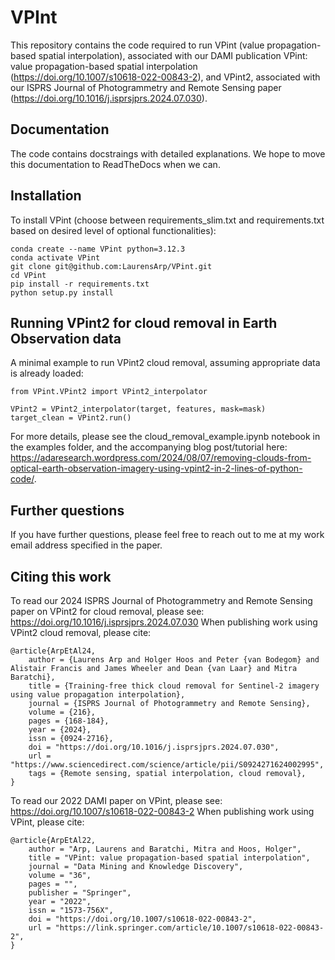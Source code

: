 # VPInt
This repository contains the code required to run VPint (value propagation-based spatial interpolation), associated with our DAMI publication VPint: value propagation-based spatial interpolation (https://doi.org/10.1007/s10618-022-00843-2), and VPint2, associated with our ISPRS Journal of Photogrammetry and Remote Sensing paper (https://doi.org/10.1016/j.isprsjprs.2024.07.030). 

## Documentation

The code contains docstraings with detailed explanations. We hope to move this documentation to ReadTheDocs when we can. 

## Installation
To install VPint (choose between requirements_slim.txt and requirements.txt based on desired level of optional functionalities):

```
conda create --name VPint python=3.12.3
conda activate VPint
git clone git@github.com:LaurensArp/VPint.git
cd VPint
pip install -r requirements.txt
python setup.py install
```


## Running VPint2 for cloud removal in Earth Observation data
A minimal example to run VPint2 cloud removal, assuming appropriate data is already loaded:

```
from VPint.VPint2 import VPint2_interpolator

VPint2 = VPint2_interpolator(target, features, mask=mask)
target_clean = VPint2.run()
```

For more details, please see the cloud_removal_example.ipynb notebook in the examples folder, and the accompanying blog post/tutorial here: https://adaresearch.wordpress.com/2024/08/07/removing-clouds-from-optical-earth-observation-imagery-using-vpint2-in-2-lines-of-python-code/.


## Further questions

If you have further questions, please feel free to reach out to me at my work email address specified in the paper.


## Citing this work

To read our 2024 ISPRS Journal of Photogrammetry and Remote Sensing paper on VPint2 for cloud removal, please see: https://doi.org/10.1016/j.isprsjprs.2024.07.030
When publishing work using VPint2 cloud removal, please cite:

```
@article{ArpEtAl24,
    author = {Laurens Arp and Holger Hoos and Peter {van Bodegom} and Alistair Francis and James Wheeler and Dean {van Laar} and Mitra Baratchi},
    title = {Training-free thick cloud removal for Sentinel-2 imagery using value propagation interpolation},
    journal = {ISPRS Journal of Photogrammetry and Remote Sensing},
    volume = {216},
    pages = {168-184},
    year = {2024},
    issn = {0924-2716},
    doi = "https://doi.org/10.1016/j.isprsjprs.2024.07.030",
    url = "https://www.sciencedirect.com/science/article/pii/S0924271624002995",
    tags = {Remote sensing, spatial interpolation, cloud removal},
}
```

To read our 2022 DAMI paper on VPint, please see: https://doi.org/10.1007/s10618-022-00843-2
When publishing work using VPint, please cite:

```
@article{ArpEtAl22,
    author = "Arp, Laurens and Baratchi, Mitra and Hoos, Holger",
    title = "VPint: value propagation-based spatial interpolation",
    journal = "Data Mining and Knowledge Discovery",
    volume = "36",
    pages = "",
    publisher = "Springer",
    year = "2022",
    issn = "1573-756X",
    doi = "https://doi.org/10.1007/s10618-022-00843-2",
    url = "https://link.springer.com/article/10.1007/s10618-022-00843-2",
}
```